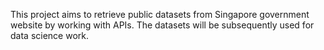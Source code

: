 This project aims to retrieve public datasets from Singapore government website by working with APIs.
The datasets will be subsequently used for data science work.
